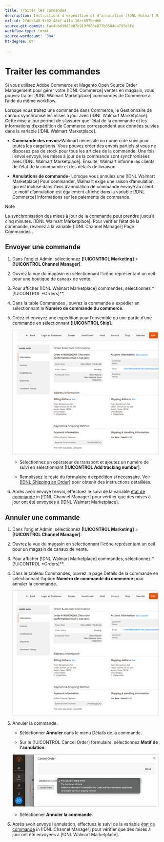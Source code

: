```yaml
---
title: Traiter les commandes
description: Instructions d’expédition et d’annulation [!DNL Walmart Marketplace] commandes d’Adobe Commerce et de Magento Open Source.
exl-id: 2fdcb348-5c02-464f-a114-16ec657bed6b
source-git-commit: fac4bbd3985e07b919f986c877b8584da797e6fe
workflow-type: tm+mt
source-wordcount: '384'
ht-degree: 0%

---
```


# Traiter les commandes

Si vous utilisez Adobe Commerce et Magento Open Source Order Management pour gérer votre [!DNL Commerce] ventes en magasin, vous pouvez traiter [!DNL Walmart Marketplace] commandes de Commerce à l’aide du même workflow.

Lorsque vous traitez une commande dans Commerce, le Gestionnaire de canaux synchronise les mises à jour avec [!DNL Walmart Marketplace]. Cette mise à jour permet de s’assurer que l’état de la commande et les informations d’expédition de Commerce correspondent aux données suivies dans la variable [!DNL Walmart Marketplace].

* **Commande des envois**-Walmart nécessite un numéro de suivi pour toutes les cargaisons. Vous pouvez créer des envois partiels si vous ne disposez pas de stock pour tous les articles de la commande. Une fois l’envoi envoyé, les mises à jour de la commande sont synchronisées avec [!DNL Walmart Marketplace]. Ensuite, Walmart informe les clients de l’état de la commande et des détails de livraison.

* **Annulations de commande**- Lorsque vous annulez une [!DNL Walmart Marketplace] Pour commander, Walmart exige une raison d’annulation qui est incluse dans l’avis d’annulation de commande envoyé au client. Le motif d’annulation est également affiché dans la variable [!DNL Commerce] informations sur les paiements de commande.

>[!NOTE]
>
> La synchronisation des mises à jour de la commande peut prendre jusqu’à cinq minutes. [!DNL Walmart Marketplace]. Pour vérifier l’état de la commande, revenez à la variable [!DNL Channel Manager] Page Commandes .

## Envoyer une commande

1. Dans l’onglet Admin, sélectionnez **[!UICONTROL Marketing]** > **[!UICONTROL Channel Manager]**.

1. Ouvrez la vue du magasin en sélectionnant l’icône représentant un oeil pour une boutique de canaux de vente.

1. Pour afficher [!DNL Walmart Marketplace] commandes, sélectionnez *[!UICONTROL *Orders]**.

1. Dans la table Commandes , ouvrez la commande à expédier en sélectionnant le **Numéro de commande du commerce**.

1. Créez et envoyez une expédition pour l’ensemble ou une partie d’une commande en sélectionnant **[!UICONTROL Ship]**.

   ![Vue détaillée des commandes commerciales pour une commande Walmart Marketplace](assets/order-detail-with-external-order-id.png)

   * Sélectionnez un opérateur de transport et ajoutez un numéro de suivi en sélectionnant **[!UICONTROL Add tracking number]**.

   * Remplissez le reste du formulaire d’expédition si nécessaire. Voir [[!DNL Shipping an Order]](https://docs.magento.com/user-guide/sales/order-ship.html) pour obtenir des instructions détaillées.

1. Après avoir envoyé l’envoi, effectuez le suivi de la variable [état de commande](manage-orders.md#about-order-status) in [!DNL Channel Manager] pour vérifier que des mises à jour ont été envoyées à [!DNL Walmart Marketplace].

## Annuler une commande

1. Dans l’onglet Admin, sélectionnez **[!UICONTROL Marketing]** > **[!UICONTROL Channel Manager]**.

1. Ouvrez la vue du magasin en sélectionnant l’icône représentant un oeil pour un magasin de canaux de vente.

1. Pour afficher [!DNL Walmart Marketplace] commandes, sélectionnez *[!UICONTROL *Orders]**.

1. Dans le tableau Commandes, ouvrez la page Détails de la commande en sélectionnant l’option **Numéro de commande du commerce** pour annuler la commande.

   ![Vue détaillée des commandes commerciales pour une commande Walmart Marketplace](assets/order-detail-with-external-order-id.png)

1. Annuler la commande.

   * Sélectionner **Annuler** dans le menu Détails de la commande.

   * Sur le [!UICONTROL Cancel Order] formulaire, sélectionnez **Motif de l&#39;annulation**.

   ![Vue détaillée des commandes commerciales pour une commande Walmart Marketplace](assets/cancel-order-reason-selector.png)

   * Sélectionner **Annuler la commande**.


1. Après avoir envoyé l’annulation, effectuez le suivi de la variable [état de commande](manage-orders.md#about-order-status) in [!DNL Channel Manager] pour vérifier que des mises à jour ont été envoyées à [!DNL Walmart Marketplace].
